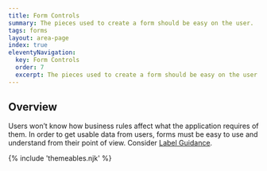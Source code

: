 ```yaml
---
title: Form Controls
summary: The pieces used to create a form should be easy on the user.
tags: forms
layout: area-page
index: true
eleventyNavigation:
  key: Form Controls
  order: 7
  excerpt: The pieces used to create a form should be easy on the user.
---
```


## Overview

Users won’t know how business rules affect what the application requires of them. In order to get usable data from users, forms must be easy to use and understand from their point of view. Consider [Label Guidance](/form-controls/labels-guidance).

{% include 'themeables.njk' %}
